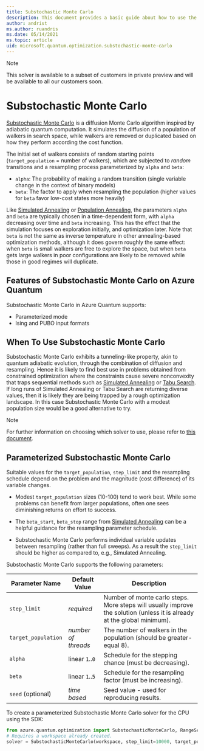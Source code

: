 ```yaml
---
title: Substochastic Monte Carlo
description: This document provides a basic guide about how to use the Substochastic Monte Carlo solver in Azure Quantum.
author: andrist
ms.author: ruandris
ms.date: 05/14/2021
ms.topic: article
uid: microsoft.quantum.optimization.substochastic-monte-carlo
---
```


> [!NOTE]
> This solver is available to a subset of customers in private preview and will
> be available to all our customers soon.

# Substochastic Monte Carlo

[Substochastic Monte Carlo](https://journals.aps.org/pra/abstract/10.1103/PhysRevA.94.042318) is a
diffusion Monte Carlo algorithm inspired by adiabatic quantum computation. It
simulates the diffusion of a population of walkers in search space, while
walkers are removed or duplicated based on how they perform according the cost
function.

The initial set of walkers consists of random starting points (`target_population` =
number of walkers), which are subjected to *random* transitions and a
resampling process parameterized by `alpha` and `beta`:

  * `alpha`: The probability of making a random transition (single variable
    change in the context of binary models)
  * `beta`: The factor to apply when resampling the population (higher values
    for `beta` favor low-cost states more heavily)

Like
[Simulated Annealing](xref:microsoft.quantum.optimization.simulated-annealing) or
[Population Annealing](xref:microsoft.quantum.optimization.population-annealing),
the parameters `alpha` and `beta` are typically chosen in a time-dependent
form, with `alpha` decreasing over time and `beta` increasing. This has the
effect that the simulation focuses on exploration initially, and optimization
later. Note that `beta` is not the same as inverse temperature in other
annealing-based optimization methods, although it does govern roughly the same
effect: when `beta` is small walkers are free to explore the space, but when
`beta` gets large walkers in poor configurations are likely to be removed while
those in good regimes will duplicate.

## Features of Substochastic Monte Carlo on Azure Quantum

Substochastic Monte Carlo in Azure Quantum supports:

- Parameterized mode
- Ising and PUBO input formats

## When To Use Substochastic Monte Carlo

Substochastic Monte Carlo exhibits a tunneling-like property, akin to quantum
adiabatic evolution, through the combination of diffusion and resampling.
Hence it is likely to find best use in problems obtained from constrained
optimization where the constraints cause severe nonconvexity that traps
sequential methods such as
[Simulated Annealing](xref:microsoft.quantum.optimization.simulated-annealing)
or
[Tabu Search](xref:azure.quantum.optimization.tabu).
If long runs of Simulated Annealing or Tabu Search are returning diverse
values, then it is likely they are being trapped by a rough optimization
landscape. In this case Substochastic Monte Carlo with a modest population size
would be a good alternative to try.

> [!NOTE]
> For further information on choosing which solver to use, please refer to
> [this document](xref:microsoft.quantum.optimization.choose-solver).

## Parameterized Substochastic Monte Carlo

Suitable values for the `target_population`, `step_limit` and the resampling
schedule depend on the problem and the magnitude (cost difference) of its
variable changes.

  * Modest `target_population` sizes (10-100) tend to work best. While some problems
    can benefit from larger populations, often one sees diminishing returns on
    effort to success.

  * The `beta_start`, `beta_stop` range from
    [Simulated Annealing](xref:microsoft.quantum.optimization.simulated-annealing)
    can be a helpful guidance for the resampling parameter schedule.

  * Substochastic Monte Carlo performs individual variable updates between
    resampling (rather than full sweeps). As a result the `step_limit` should
    be higher as compared to, e.g., Simulated Annealing.


Substochastic Monte Carlo supports the following parameters:

| Parameter Name           | Default Value   | Description |
|--------------------------|-----------------|-------------|
| `step_limit`             | _required_      | Number of monte carlo steps. More steps will usually improve the solution (unless it is already at the global minimum). |
| `target_population`      | _number of threads_ | The number of walkers in the population (should be greater-equal 8). |
| `alpha`                  | linear `1`..`0` | Schedule for the stepping chance (must be decreasing). |
| `beta`                   | linear `1`..`5` | Schedule for the resampling factor (must be increasing). |
| `seed` (optional)        | _time based_    | Seed value - used for reproducing results. |

To create a parameterized Substochastic Monte Carlo solver for the CPU using the SDK:

```python
from azure.quantum.optimization import SubstochasticMonteCarlo, RangeSchedule
# Requires a workspace already created.
solver = SubstochasticMonteCarlo(workspace, step_limit=10000, target_population=64, beta=RangeSchedule("linear", 1, 5), seed=42)
```
